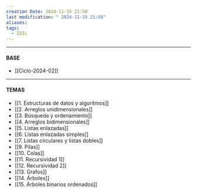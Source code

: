 ```yaml
---
creation Date: 2024-11-15 21:58
last modification: " 2024-11-15 21:58"
aliases: 
tags:
  - ISIL
---
```

___
#### BASE
- [[Ciclo-2024-02]]
___

#### TEMAS
- [[1. Estructuras de datos y algoritmos]]
- [[2. Arreglos unidimensionales]]
- [[3. Búsqueda y ordenamiento]]
- [[4. Arreglos bidimensionales]]
- [[5. Listas enlazadas]]
- [[6. Listas enlazadas simples]]
- [[7. Listas circulares y listas dobles]]
- [[9. Pilas]]
- [[10. Colas]]
- [[11. Recursividad 1]]
- [[12. Recursividad 2]]
- [[13. Grafos]]
- [[14. Árboles]]
- [[15. Árboles binarios ordenados]]
